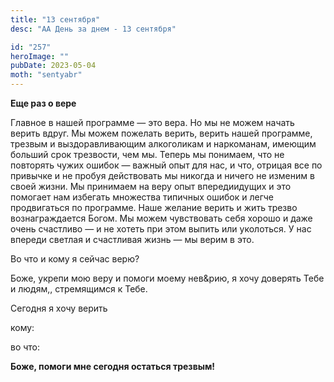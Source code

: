 ```yaml
---
title: "13 сентября"
desc: "АА День за днем - 13 сентября"

id: "257"
heroImage: ""
pubDate: 2023-05-04
moth: "sentyabr"
---
```


**Еще раз о вере**

Главное в нашей программе — это вера. Но мы не можем начать верить вдруг. Мы
можем пожелать верить, верить нашей программе, трезвым и выздоравливающим
алкоголикам и наркоманам, имеющим больший срок трезвости, чем мы. Теперь мы
понимаем, что не повторять чужих ошибок — важный опыт для нас, и что, отрицая
все по привычке и не пробуя действовать мы никогда и ничего не изменим в своей
жизни. Мы принимаем на веру опыт впередиидущих и это помогает нам избегать
множества типичных ошибок и легче продвигаться по программе. Наше желание
верить и жить трезво вознаграждается Богом. Мы можем чувствовать себя хорошо и
даже очень счастливо — и не хотеть при этом выпить или уколоться. У нас
впереди светлая и счастливая жизнь — мы верим в это.

Во что и кому я сейчас верю?

Боже, укрепи мою веру и помоги моему нев&рию, я хочу доверять Тебе и людям,,
стремящимся к Тебе.

Сегодня я хочу верить

кому:

во что:

**Боже, помоги мне сегодня остаться трезвым!**
